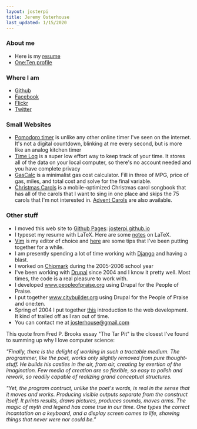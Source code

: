 ```yaml
---
layout: josterpi
title: Jeremy Osterhouse
last_updated: 1/15/2020
---
```


### About me

  - Here is my [resume](/resume.pdf)
 - [One:Ten profile](https://onetencommunications.com/about/#jeremy-osterhouse)

### Where I am

- <a rel="me" href="https://github.com/josterpi/">Github</a>
- <a rel="me" href="https://www.facebook.com/jeremy.osterhouse">Facebook</a>
- <a rel="me" href="https://flickr.com/photos/josterpi/">Flickr</a>
- <a rel="me" href="https://twitter.com/josterpi">Twitter</a>

### Small Websites

 - [Pomodoro timer](pomodoro/) is unlike any other online timer I've seen on the internet. It's not a digital countdown, blinking at me every second, but is more like an analog kitchen timer
 - [Time Log](timelog/) is a super low effort way to keep track of your time. It stores all of the data on your local computer, so there's no account needed and you have complete privacy
 - [GasCalc](gascalc/) is a minimalist gas cost calculator. Fill in three of MPG, price of gas, miles, and total cost and solve for the final variable.
 - [Christmas Carols](carols/) is a mobile-optimized Christmas carol songbook that has all of the carols that I want to sing in one place and skips the 75 carols that I'm not interested in. [Advent Carols](carols/advent/) are also available.

### Other stuff

 - I moved this web site to [Github Pages](https://pages.github.com/): [josterpi.github.io](https://github.com/josterpi/josterpi.github.io)
 - I typeset my resume with LaTeX. Here are some <a href="/latex-notes.html">notes</a> on LaTeX.
 - <a href="http://www.vim.org/">Vim</a> is my editor of choice and <a href="vim-tips.html">here</a> are some tips that I've been putting together for a while.
 - I am presently spending a lot of time working with <a href="http://www.djangoproject.com">Django</a> and having a blast.
 - I worked on <a href="http://www.chipmark.com/">Chipmark</a> during the 2005-2006 school year
 - I've been working with <a href="http://www.drupal.org">Drupal</a> since 2004 and I know it pretty well. Most times, the code is a real pleasure to work with.
 - I developed <a href="https://www.peopleofpraise.org">www.peopleofpraise.org</a> using Drupal for the People of Praise.
 - I put together <a href="http://www.citybuilder.org">www.citybuilder.org</a> using Drupal for the People of Praise and one:ten.
 - Spring of 2004 I put together <a href="/webtech.html">this</a> introduction to the web development. It kind of trailed off as I ran out of time.
 - You can contact me at josterhouse@gmail.com

This quote from Fred P. Brooks essay "The Tar Pit" is the closest I've found to summing up why I love computer science:

<cite>"Finally, there is the delight of working in such a tractable medium. The programmer, like the poet, works only slightly removed from pure thought-stuff. He builds his castles in the air, from air, creating by exertion of the imagination. Few media of creation are so flexible, so easy to polish and rework, so readily capable of realizing grand conceptual structures.</cite>

<cite>"Yet, the program contruct, unlike the poet's words, is real in the sense that it moves and works. Producing visible outputs separate from the construct itself. It prints results, draws pictures, produces sounds, moves arms. The magic of myth and legend has come true in our time. One types the correct incantation on a keyboard, and a display screen comes to life, showing things that never were nor could be."</cite>
